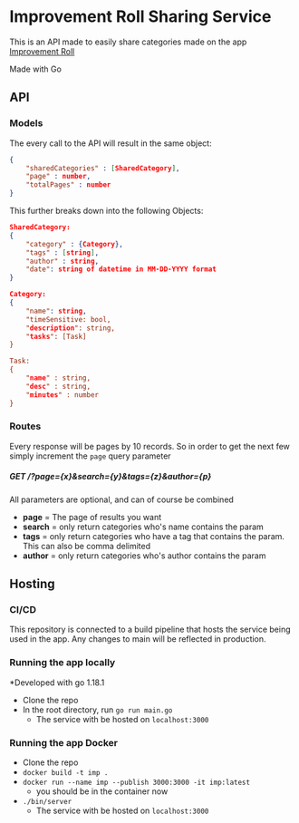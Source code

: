 # Improvement Roll Sharing Service

This is an API made to easily share categories made on the app [Improvement Roll](https://github.com/vukani-dev/improvement-roll)

Made with Go

## API

### Models
The every call to the API will result in the same object:

```json
{
    "sharedCategories" : [SharedCategory],
    "page" : number,
    "totalPages" : number
}
```

This further breaks down into the following Objects:
```json
SharedCategory:
{
    "category" : {Category},
    "tags" : [string],
    "author" : string,
    "date": string of datetime in MM-DD-YYYY format
}

Category:
{
    "name": string,
    "timeSensitive: bool,
    "description": string,
    "tasks": [Task]
}

Task:
{
    "name" : string,
    "desc" : string,
    "minutes" : number
}
```

### Routes
Every response will be pages by 10 records. So in order to get the next few simply increment the `page` query parameter

##### GET /?page={x}&search={y}&tags={z}&author={p}
All parameters are optional, and can of course be combined

- **page** = The page of results you want
- **search** = only return categories who's name contains the param
- **tags** = only return categories who have a tag that contains the param. This can also be comma delimited
- **author** = only return categories who's author contains the param

## Hosting

### CI/CD
This repository is connected to a build pipeline that hosts the service being used in the app. 
Any changes to main will be reflected in production.


### Running the app locally

*Developed with go 1.18.1

- Clone the repo
- In the root directory, run `go run main.go`
    - The service with be hosted on `localhost:3000`

### Running the app Docker

- Clone the repo
- `docker build -t imp .`
- `docker run --name imp --publish 3000:3000 -it imp:latest`
    - you should be in the container now
- `./bin/server`
    - The service with be hosted on `localhost:3000`
